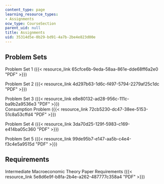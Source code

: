 ```yaml
---
content_type: page
learning_resource_types:
- Assignments
ocw_type: CourseSection
parent_uid: null
title: Assignments
uid: 35314d5e-0b29-bd91-4a7b-2be4e823d00e
---
```


Problem Sets
------------

Problem Set 1 ({{< resource_link 65cfce6b-9eda-58aa-861e-dde68ff6a2e0 "PDF" >}})

Problem Set 2 ({{< resource_link 4d297b63-1d6c-f497-5794-2279af25c1dc "PDF" >}})

Problem Set 3 ({{< resource_link e8e80132-ad28-956c-111c-ba9b2a9536e3 "PDF" >}})  
Consumption Problem ({{< resource_link 72cb5230-dc47-38ee-5153-51c8a53cffd4 "PDF" >}})

Problem Set 4 ({{< resource_link 3da70d25-129f-5983-c169-e414ba05c360 "PDF" >}})

Problem Set 5 ({{< resource_link 99de95b7-e147-aa5b-c4e4-f3c4e5a9515d "PDF" >}})

Requirements
------------

Intermediate Macroeconomic Theory Paper Requirements ({{< resource_link 5e8d6e9f-b8fa-2b4e-a262-487777c358a4 "PDF" >}})